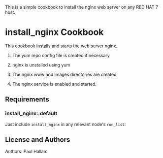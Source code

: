 This is a simple cookbook to install the nginx web server on any RED HAT 7 host.

# install_nginx Cookbook

This cookbook installs and starts the web server nginx. 

1) The yum repo config file is created if necessary

2) nginx is unstalled using yum

3) The nginx www and images directories are created.

5) The nginx service is enabled and started.


## Requirements

### install_nginx::default

Just include `install_nginx` in any relevant node's `run_list`:

## License and Authors

Authors: Paul Hallam

